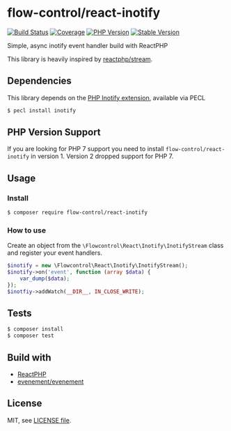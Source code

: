 # flow-control/react-inotify

[![Build Status](https://img.shields.io/github/workflow/status/flow-control/react-inotify/CI/master?style=for-the-badge&logo=github%20actions)](https://github.com/flow-control/react-inotify/actions)
[![Coverage](https://img.shields.io/codecov/c/github/flow-control/react-inotify?style=for-the-badge&logo=codecov)](https://codecov.io/gh/flow-control/react-inotify)
[![PHP Version](https://img.shields.io/packagist/php-v/flow-control/react-inotify.svg?style=for-the-badge)](https://github.com/flow-control/react-inotify)
[![Stable Version](https://img.shields.io/packagist/v/flow-control/react-inotify.svg?style=for-the-badge&label=Latest)](https://packagist.org/packages/flow-control/react-inotify)

Simple, async inotify event handler build with ReactPHP

This library is heavily inspired by [reactphp/stream](https://github.com/reactphp/stream).

## Dependencies

This library depends on the [PHP Inotify extension](https://pecl.php.net/package/inotify), available via PECL

```bash
$ pecl install inotify
```

## PHP Version Support

If you are looking for PHP 7 support you need to install `flow-control/react-inotify` in version 1. Version 2 dropped support for PHP 7.

## Usage

### Install

```bash
$ composer require flow-control/react-inotify
```

### How to use

Create an object from the `\Flowcontrol\React\Inotify\InotifyStream` class
and register your event handlers.

```php
$inotify = new \Flowcontrol\React\Inotify\InotifyStream();
$inotify->on('event', function (array $data) {
    var_dump($data);
});
$inotfiy->addWatch(__DIR__, IN_CLOSE_WRITE);
```

## Tests

```bash
$ composer install
$ composer test
```

## Build with

- [ReactPHP](https://reactphp.org/)
- [evenement/evenement](https://github.com/igorw/evenement)

## License

MIT, see [LICENSE file](LICENSE).
